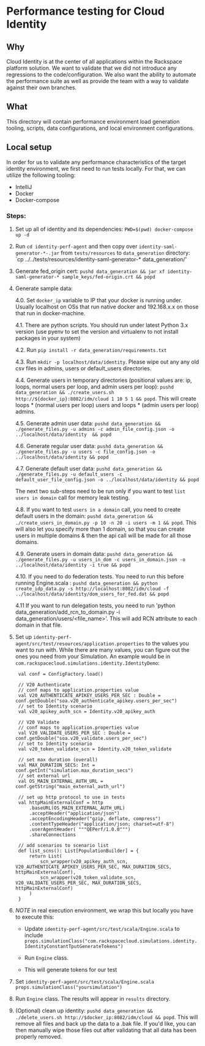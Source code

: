 # Performance testing for Cloud Identity

## Why

Cloud Identity is at the center of all applications within the Rackspace platform solution.  We want to validate that we did not introduce any regressions to the code/configuration.  We also want the ability to automate the performance suite as well as provide the team with a way to validate against their own branches.

## What

This directory will contain performance environment load generation tooling, scripts, data configurations, and local environment configurations.

## Local setup

In order for us to validate any performance characteristics of the target identity environment, we first need to run tests locally.  For that, we can utilize the following tooling:

* IntelliJ
* Docker
* Docker-compose

### Steps:

1. Set up all of identity and its dependencies: `PWD=$(pwd) docker-compose up -d`

2. Run `cd identity-perf-agent` and then copy over `identity-saml-generator-*-.jar` from `tests/resources` to `data_generation` directory: `cp ../../tests/resources/identity-saml-generator-* data_generation/'

3. Generate fed_origin cert: `pushd data_generation && jar xf identity-saml-generator-* sample_keys/fed-origin.crt && popd`

4. Generate sample data:

   4.0. Set `docker_ip` variable to IP that your docker is running under.  Usually localhost on OSs that run native docker and 192.168.x.x on those that run in docker-machine.

   4.1. There are python scripts.  You should run under latest Python 3.x version (use pyenv to set the version and virtualenv to not install packages in your system)

   4.2. Run `pip install -r data_generation/requirements.txt`

   4.3. Run `mkdir -p localhost/data/identity`. Please wipe out any any old csv files in admins, users or default_users directories.

   4.4. Generate users in temporary directories (positional values are: ip, loops, normal users per loop, and admin users per loop): `pushd data_generation && ./create_users.sh http://${docker_ip}:8082/idm/cloud 1 10 5 1 && popd`.  This will create loops * (normal users per loop) users and loops * (admin users per loop) admins.

   4.5. Generate admin user data: `pushd data_generation && ./generate_files.py -u admins -c admin_file_config.json -o ../localhost/data/identity  && popd`

   4.6. Generate regular user data: `pushd data_generation && ./generate_files.py -u users -c file_config.json -o ../localhost/data/identity && popd`

   4.7. Generate default user data: `pushd data_generation && ./generate_files.py -u default_users -c default_user_file_config.json -o ../localhost/data/identity && popd`

   The next two sub-steps need to be run only if you want to test `list users in domain` call for memory leak testing.

   4.8. If you want to test `users in a domain` call, you need to create default users in the domain: `pushd data_generation && ./create_users_in_domain.py -p 10 -n 20 -i users -m 1 && popd`. This will also let you specify more than 1 domain, so that you can create users in multiple domains & then the api call will be made for all those domains.

   4.9. Generate users in domain data: `pushd data_generation && ./generate_files.py -u users_in_dom -c users_in_domain.json -o ../localhost/data/identity -i true && popd`

   4.10. If you need to do federation tests. You need to run this before running Engine.scala : `pushd data_generation && python create_idp_data.py -s http://localhost:8082/idm/cloud -f ../localhost/data/identity/dom_users_for_fed.dat && popd`

   4.11 If you want to run delegation tests, you need to run 'python data_generation/add_rcn_to_domain.py -i data_generation/users/<file_name>'. This will add RCN attribute to each domain in that file.

5. Set up `identity-perf-agent/src/test/resources/application.properties` to the values you want to run with.  While there are many values, you can figure out the ones you need from your Simulation.  An example would be in `com.rackspacecloud.simulations.identity.IdentityDemo`:

        val conf = ConfigFactory.load()

        // V20 Authenticate
        // conf maps to application.properties value
        val V20_AUTHENTICATE_APIKEY_USERS_PER_SEC : Double =  conf.getDouble("soa.v20_authenticate_apikey.users_per_sec")
        // set to Identity scenario
        val v20_apikey_auth_scn = Identity.v20_apikey_auth

        // V20 Validate
        // conf maps to application.properties value
        val V20_VALIDATE_USERS_PER_SEC : Double =  conf.getDouble("soa.v20_validate.users_per_sec")
        // set to Identity scenario
        val v20_token_validate_scn = Identity.v20_token_validate

        // set max duration (overall)
        val MAX_DURATION_SECS: Int = conf.getInt("simulation.max_duration_secs")
        // set external url
        val OS_MAIN_EXTERNAL_AUTH_URL = conf.getString("main_external_auth_url")

        // set up http protocol to use in tests
        val httpMainExternalConf = http
            .baseURL(OS_MAIN_EXTERNAL_AUTH_URL)
            .acceptHeader("application/json")
            .acceptEncodingHeader("gzip, deflate, compress")
            .contentTypeHeader("application/json; charset=utf-8")
            .userAgentHeader( """QEPerf/1.0.0""")
            .shareConnections

        // add scenarios to scenario list
        def list_scns(): List[PopulationBuilder] = {
            return List(
                scn_wrapper(v20_apikey_auth_scn, V20_AUTHENTICATE_APIKEY_USERS_PER_SEC, MAX_DURATION_SECS, httpMainExternalConf),
                scn_wrapper(v20_token_validate_scn, V20_VALIDATE_USERS_PER_SEC, MAX_DURATION_SECS, httpMainExternalConf)
            )
        }

6. *NOTE* in real execution environment, we wrap this but locally you have to execute this:

   * Update `identity-perf-agent/src/test/scala/Engine.scala` to include `props.simulationClass("com.rackspacecloud.simulations.identity.IdentityConstantTputGenerateTokens")`

   * Run `Engine` class.

   * This will generate tokens for our test

7. Set `identity-perf-agent/src/test/scala/Engine.scala` `props.simulationClass("yoursimulation")`

8. Run `Engine` class.  The results will appear in `results` directory.

9. (Optional) clean up identity: `pushd data_generation && ./delete_users.sh http://$docker_ip:8082/idm/cloud && popd`.  This will remove all files and back up the data to a .bak file.  If you'd like, you can then manually wipe those files out after validating that all data has been properly removed.